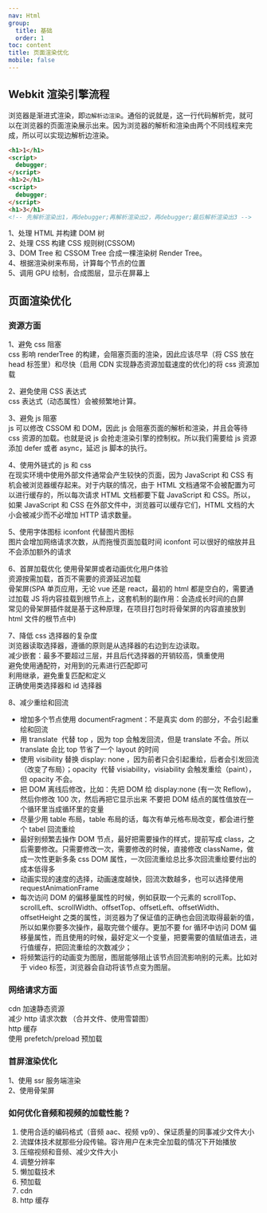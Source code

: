 ```yaml
---
nav: Html
group:
  title: 基础
  order: 1
toc: content
title: 页面渲染优化
mobile: false
---
```


## Webkit 渲染引擎流程

浏览器是渐进式渲染，即`边解析边渲染`。通俗的说就是，这一行代码解析完，就可以在浏览器的页面渲染展示出来。因为浏览器的解析和渲染由两个不同线程来完成，所以可以实现边解析边渲染。

```html
<h1>1</h1>
<script>
  debugger;
</script>
<h1>2</h1>
<script>
  debugger;
</script>
<h1>3</h1>
<!-- 先解析渲染出1，再debugger;再解析渲染出2，再debugger;最后解析渲染出3 -->
```

1、处理 HTML 并构建 DOM 树  
2、处理 CSS 构建 CSS 规则树(CSSOM)  
3、DOM Tree 和 CSSOM Tree 合成一棵渲染树 Render Tree。  
4、根据渲染树来布局，计算每个节点的位置  
5、调用 GPU 绘制，合成图层，显示在屏幕上

## 页面渲染优化

### 资源方面

1、避免 css 阻塞  
css 影响 renderTree 的构建，会阻塞页面的渲染，因此应该尽早（将 CSS 放在 head 标签里）和尽快（启用 CDN 实现静态资源加载速度的优化)的将 css 资源加载

2、避免使用 CSS 表达式  
css 表达式（动态属性）会被频繁地计算。

3、避免 js 阻塞  
js 可以修改 CSSOM 和 DOM，因此 js 会阻塞页面的解析和渲染，并且会等待 css 资源的加载。也就是说 js 会抢走渲染引擎的控制权。所以我们需要给 js 资源添加 defer 或者 async，延迟 js 脚本的执行。

4、使用外链式的 js 和 css  
在现实环境中使用外部文件通常会产生较快的页面，因为 JavaScript 和 CSS 有机会被浏览器缓存起来。对于内联的情况，由于 HTML 文档通常不会被配置为可以进行缓存的，所以每次请求 HTML 文档都要下载 JavaScript 和 CSS。所以，如果 JavaScript 和 CSS 在外部文件中，浏览器可以缓存它们，HTML 文档的大小会被减少而不必增加 HTTP 请求数量。

5、使用字体图标 iconfont 代替图片图标  
图片会增加网络请求次数，从而拖慢页面加载时间
iconfont 可以很好的缩放并且不会添加额外的请求

6、首屏加载优化
使用骨架屏或者动画优化用户体验  
资源按需加载，首页不需要的资源延迟加载  
骨架屏(SPA 单页应用，无论 vue 还是 react，最初的 html 都是空白的，需要通过加载 JS 将内容挂载到根节点上，这套机制的副作用：会造成长时间的白屏  
常见的骨架屏插件就是基于这种原理，在项目打包时将骨架屏的内容直接放到 html 文件的根节点中)

7、降低 css 选择器的复杂度  
浏览器读取选择器，遵循的原则是从选择器的右边到左边读取。  
减少嵌套：最多不要超过三层，并且后代选择器的开销较高，慎重使用  
避免使用通配符，对用到的元素进行匹配即可  
利用继承，避免重复匹配和定义  
正确使用类选择器和 id 选择器

8、减少重绘和回流

- 增加多个节点使用 documentFragment：不是真实 dom 的部分，不会引起重绘和回流
- 用 translate  代替 top ，因为 top 会触发回流，但是 translate 不会。所以 translate 会比 top 节省了一个 layout 的时间
- 使用 visibility 替换 display: none ，因为前者只会引起重绘，后者会引发回流（改变了布局）；opacity  代替 visiability，visiability 会触发重绘（paint），但 opacity 不会。
- 把 DOM 离线后修改，比如：先把 DOM 给 display:none (有一次 Reflow)，然后你修改 100 次，然后再把它显示出来
  不要把 DOM 结点的属性值放在一个循环里当成循环里的变量
- 尽量少用 table 布局，table 布局的话，每次有单元格布局改变，都会进行整个 tabel 回流重绘
- 最好别频繁去操作 DOM 节点，最好把需要操作的样式，提前写成 class，之后需要修改。只需要修改一次，需要修改的时候，直接修改 className，做成一次性更新多条 css DOM 属性，一次回流重绘总比多次回流重绘要付出的成本低得多
- 动画实现的速度的选择，动画速度越快，回流次数越多，也可以选择使用 requestAnimationFrame
- 每次访问 DOM 的偏移量属性的时候，例如获取一个元素的 scrollTop、scrollLeft、scrollWidth、offsetTop、offsetLeft、offsetWidth、offsetHeight 之类的属性，浏览器为了保证值的正确也会回流取得最新的值，所以如果你要多次操作，最取完做个缓存。更加不要 for 循环中访问 DOM 偏移量属性，而且使用的时候，最好定义一个变量，把要需要的值赋值进去，进行值缓存，把回流重绘的次数减少；
- 将频繁运行的动画变为图层，图层能够阻止该节点回流影响别的元素。比如对于 video 标签，浏览器会自动将该节点变为图层。

### 网络请求方面

cdn 加速静态资源  
减少 http 请求次数 （合并文件、使用雪碧图）  
http 缓存  
使用 prefetch/preload 预加载

### 首屏渲染优化

1、使用 ssr 服务端渲染  
2、使用骨架屏

### 如何优化音频和视频的加载性能？

1. 使用合适的编码格式（音频 aac、视频 vp9）、保证质量的同事减少文件大小
2. 流媒体技术就那些分段传输。容许用户在未完全加载的情况下开始播放
3. 压缩视频和音频、减少文件大小
4. 调整分辨率
5. 懒加载技术
6. 预加载
7. cdn
8. http 缓存
